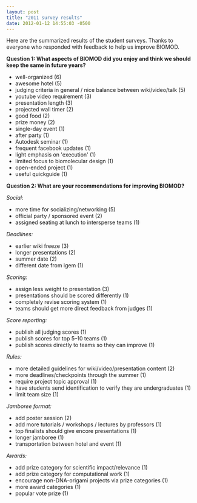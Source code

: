 ```yaml
---
layout: post
title: "2011 survey results"
date: 2012-01-12 14:55:03 -0500
---
```


Here are the summarized results of the student surveys. Thanks to everyone who responded with feedback to help us improve BIOMOD.  
  
**Question 1: What aspects of BIOMOD did you enjoy and think we should keep the same in future years?**

<!--more-->

- well-organized (6)
- awesome hotel (5)
- judging criteria in general / nice balance between wiki/video/talk (5)
- youtube video requirement (3)
- presentation length (3)
- projected wall timer (2)
- good food (2)
- prize money (2)
- single-day event (1)
- after party (1)
- Autodesk seminar (1)
- frequent facebook updates (1)
- light emphasis on 'execution' (1)
- limited focus to biomolecular design (1)
- open-ended project (1)
- useful quickguide (1)


**Question 2: What are your recommendations for improving BIOMOD?**

*Social:*

- more time for socializing/networking (5)
- official party / sponsored event (2)
- assigned seating at lunch to intersperse teams (1)

*Deadlines:*

- earlier wiki freeze (3)
- longer presentations (2)
- summer date (2)
- different date from igem (1)

*Scoring:*

- assign less weight to presentation (3)
- presentations should be scored differently (1)
- completely revise scoring system (1)
- teams should get more direct feedback from judges (1)

*Score reporting:*

- publish all judging scores (1)
- publish scores for top 5–10 teams (1)
- publish scores directly to teams so they can improve (1)

*Rules:*

- more detailed guidelines for wiki/video/presentation content (2)
- more deadlines/checkpoints through the summer (1)
- require project topic approval (1)
- have students send identification to verify they are undergraduates (1)
- limit team size (1)

*Jamboree format:*

- add poster session (2)
- add more tutorials / workshops / lectures by professors (1)
- top finalists should give encore presentations (1)
- longer jamboree (1)
- transportation between hotel and event (1)

*Awards:*
- add prize category for scientific impact/relevance (1)
- add prize category for computational work (1)
- encourage non-DNA-origami projects via prize categories (1)
- more award categories (1)
- popular vote prize (1)
